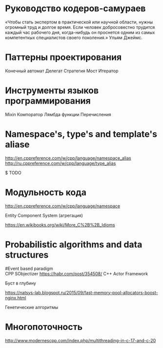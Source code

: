 # Руководство кодеров-самураев

«Чтобы стать экспертом в практической или научной области, нужны огромный труд и долгое время. Если человек добросовестно трудится каждый час рабочего дня, когда-нибудь он проснется одним из самых компетенткых специалистов своего поколения.» 
Ульям Джеймс.

# Паттерны проектирования 
Конечный автомат
Делегат
Стратегия
Мост
Итератор

# Инструменты языков программирования 
Mixin
Компоратор 
Лямбда функции 
Перечисления 


# Namespace's, type's and template's aliase 
http://en.cppreference.com/w/cpp/language/namespace_alias
http://ru.cppreference.com/w/cpp/language/type_alias

$ TODO

# Модульность кода 
http://en.cppreference.com/w/cpp/language/namespace

 Entity Component System (агрегация) 


https://en.wikibooks.org/wiki/More_C%2B%2B_Idioms

# Probabilistic algorithms and data structures 

#Event based paradigm  
CPP
SObjectizer https://habr.com/post/354508/
C++ Actor Framework 

Буст в глубину

https://natsys-lab.blogspot.ru/2015/09/fast-memory-pool-allocators-boost-nginx.html

Генетические алгоритмы 

# Многопоточность 
http://www.modernescpp.com/index.php/multithreading-in-c-17-and-c-20


